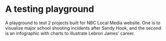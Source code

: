 A testing playground
====================
A playground to test 2 projects built for NBC Local Media website. One is to visualize major school shooting incidents after Sandy Hook, and the second is an infographic with charts to illustrate Lebron James' career.

